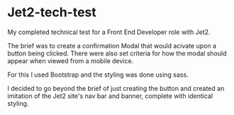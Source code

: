 # Jet2-tech-test

My completed technical test for a Front End Developer role with Jet2.

The brief was to create a confirmation Modal that would acivate upon a button being clicked.
There were also set criteria for how the modal should appear when viewed from a mobile device.

For this I used Bootstrap and the styling was done using sass.

I decided to go beyond the brief of just creating the button and created an imitation of the Jet2 site's nav bar and banner, complete with identical styling.
